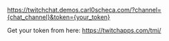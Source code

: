 https://twitchchat.demos.carl0scheca.com/?channel={chat_channel}&token={your_token}

Get your token from here: https://twitchapps.com/tmi/
